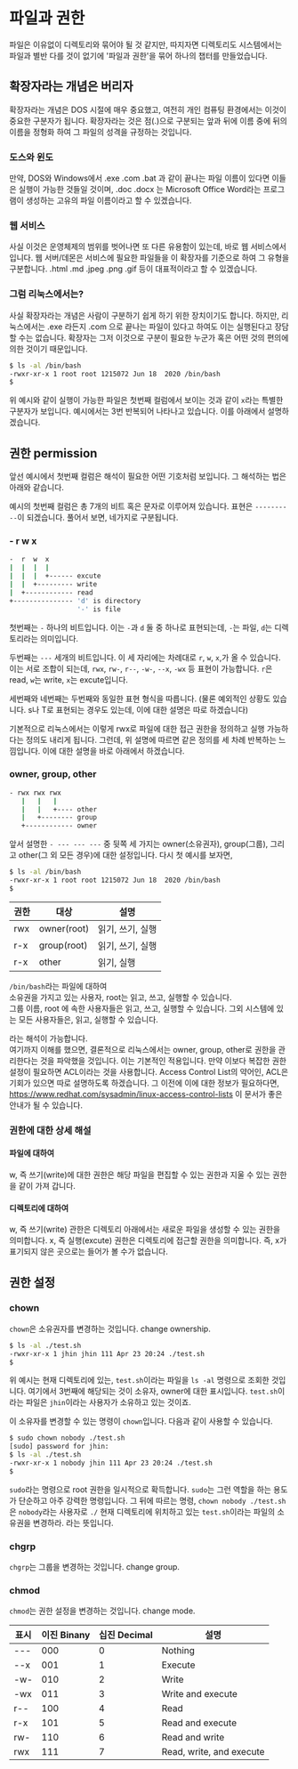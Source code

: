# 파일과 권한

파일은 이유없이 디렉토리와 묶어야 될 것 같지만, 따지자면 디렉토리도 시스템에서는 파일과 별반 다를 것이 없기에 '파일과 권한'을 묶어 하나의 챕터를 만들었습니다.

## 확장자라는 개념은 버리자

확장자라는 개념은 DOS 시절에 매우 중요했고, 여전히 개인 컴퓨팅 환경에서는 이것이 중요한 구분자가 됩니다.
확장자라는 것은 점(.)으로 구분되는 앞과 뒤에 이름 중에 뒤의 이름을 정형화 하여 그 파일의 성격을 규정하는 것입니다.

### 도스와 윈도

만약, DOS와 Windows에서 .exe .com .bat 과 같이 끝나는 파일 이름이 있다면 이들은 실행이 가능한 것들일 것이며,
.doc .docx 는 Microsoft Office Word라는 프로그램이 생성하는 고유의 파일 이름이라고 할 수 있겠습니다.

### 웹 서비스

사실 이것은 운영체제의 범위를 벗어나면 또 다른 유용함이 있는데, 바로 웹 서비스에서 입니다.
웹 서버/데몬은 서비스에 필요한 파일들을 이 확장자를 기준으로 하여 그 유형을 구분합니다.
.html .md .jpeg .png .gif 등이 대표적이라고 할 수 있겠습니다.

### 그럼 리눅스에서는?

사실 확장자라는 개념은 사람이 구분하기 쉽게 하기 위한 장치이기도 합니다.
하지만, 리눅스에서는 .exe 라든지 .com 으로 끝나는 파일이 있다고 하여도 이는 실행된다고 장담할 수는 없습니다.
확장자는 그저 이것으로 구분이 필요한 누군가 혹은 어떤 것의 편의에 의한 것이기 때문입니다.

```bash
$ ls -al /bin/bash
-rwxr-xr-x 1 root root 1215072 Jun 18  2020 /bin/bash
$ 
```

위 예시와 같이 실행이 가능한 파일은 첫번째 컬럼에서 보이는 것과 같이 `x`라는 특별한 구분자가 보입니다. 예시에서는 3번 반복되어 나타나고 있습니다. 이를 아래에서 설명하겠습니다.

## 권한 permission

앞선 예시에서 첫번째 컬럼은 해석이 필요한 어떤 기호처럼 보입니다. 그 해석하는 법은 아래와 같습니다.

예시의 첫번째 컬럼은 총 7개의 비트 혹은 문자로 이루어져 있습니다. 표현은 `----------`이 되겠습니다. 풀어서 보면, 네가지로 구분됩니다.

### - r w x

```sh
-  r  w  x 
|  |  |  |
|  |  |  +------ excute
|  |  +--------- write
|  +------------ read
+--------------- 'd' is directory
                 '-' is file
```

첫번째는 `-` 하나의 비트입니다. 이는 `-`과 `d` 둘 중 하나로 표현되는데, `-`는 파일, `d`는 디렉토리라는 의미입니다.

두번째는 `---` 세개의 비트입니다. 이 세 자리에는 차례대로 `r`, `w`, `x`,가 올 수 있습니다. 이는 서로 조합이 되는데, `rwx`, `rw-`, `r--`, `-w-`, `--x`, `-wx` 등 표현이 가능합니다. `r`은 read, `w`는 write, `x`는 excute입니다. 

세번째와 네번째는 두번째와 동일한 표현 형식을 따릅니다. (물론 예외적인 상황도 있습니다. s나 T로 표현되는 경우도 있는데, 이에 대한 설명은 따로 하겠습니다)

기본적으로 리눅스에서는 이렇게 rwx로 파일에 대한 접근 권한을 정의하고 실행 가능하다는 정의도 내리게 됩니다. 그런데, 위 설명에 따르면 같은 정의를 세 차례 반복하는 느낌입니다. 이에 대한 설명을 바로 아래에서 하겠습니다.

### owner, group, other

```sh
- rwx rwx rwx
   |   |   |
   |   |   +---- other
   |   +-------- group
   +------------ owner
```

앞서 설명한 `- --- --- ---` 중 뒷쪽 세 가지는 owner(소유권자), group(그룹), 그리고 other(그 외 모든 경우)에 대한 설정입니다. 다시 첫 예시를 보자면,

```bash
$ ls -al /bin/bash
-rwxr-xr-x 1 root root 1215072 Jun 18  2020 /bin/bash
$ 
```

| 권한 | 대상 | 설명 |
|--|--|--|
| rwx | owner(root) | 읽기, 쓰기, 실행 |
| r-x | group(root) | 읽기, 쓰기, 실행 |
| r-x | other | 읽기, 실행 |

`/bin/bash`라는 파일에 대하여  
소유권을 가지고 있는 사용자, root는 읽고, 쓰고, 실행할 수 있습니다.  
그룹 이름, root 에 속한 사용자들은 읽고, 쓰고, 실행할 수 있습니다.
그외 시스템에 있는 모든 사용자들은, 읽고, 실행할 수 있습니다.

라는 해석이 가능합니다.  
여기까지 이해를 했으면, 결론적으로 리눅스에서는 owner, group, other로 권한을 관리한다는 것을 파악했을 것입니다. 이는 기본적인 적용입니다. 만약 이보다 복잡한 권한 설정이 필요하면 ACL이라는 것을 사용합니다. Access Control List의 약어인, ACL은 기회가 있으면 따로 설명하도록 하겠습니다. 그 이전에 이에 대한 정보가 필요하다면, <https://www.redhat.com/sysadmin/linux-access-control-lists> 이 문서가 좋은 안내가 될 수 있습니다.

### 권한에 대한 상세 해설

#### 파일에 대하여

w, 즉 쓰기(write)에 대한 권한은 해당 파일을 편집할 수 있는 권한과 지울 수 있는 권한을 같이 가져 갑니다.

#### 디렉토리에 대하여

w, 즉 쓰기(write) 관한은 디렉토리 아래에서는 새로운 파일을 생성할 수 있는 권한을 의미합니다.
x, 즉 실행(excute) 권한은 디렉토리에 접근할 권한을 의미합니다. 즉, x가 표기되지 않은 곳으로는 들어가 볼 수가 없습니다.

## 권한 설정

### chown

`chown`은 소유권자를 변경하는 것입니다. change ownership.

```bash
$ ls -al ./test.sh
-rwxr-xr-x 1 jhin jhin 111 Apr 23 20:24 ./test.sh
$
```

위 예시는 현재 디렉토리에 있는, `test.sh`이라는 파일을 `ls -al` 명령으로 조회한 것입니다.
여기에서 3번째에 해당되는 것이 소유자, owner에 대한 표시입니다. `test.sh`이라는 파일은
`jhin`이라는 사용자가 소유하고 있는 것이죠.

이 소유자를 변경할 수 있는 명령이 `chown`입니다. 다음과 같이 사용할 수 있습니다.

```bash
$ sudo chown nobody ./test.sh
[sudo] password for jhin:
$ ls -al ./test.sh
-rwxr-xr-x 1 nobody jhin 111 Apr 23 20:24 ./test.sh
$
```

`sudo`라는 명령으로 root 권한을 일시적으로 확득합니다. `sudo`는 그런 역할을 하는 용도가 단순하고 아주
강력한 명령입니다. 그 뒤에 따르는 명령, `chown nobody ./test.sh`은 `nobody`라는 사용자로 `./` 현재 
디렉토리에 위치하고 있는 `test.sh`이라는 파일의 소유권을 변경하라. 라는 뜻입니다.

### chgrp

`chgrp`는 그룹을 변경하는 것입니다. change group.

### chmod

`chmod`는 권한 설정을 변경하는 것입니다. change mode.

| 표시 | 이진 Binany | 십진 Decimal | 설명
|--|--|--|--|
| --- | 000 | 0 | Nothing |
| --x | 001 | 1 | Execute |
| -w- | 010 | 2 | Write |
| -wx | 011 | 3 | Write and execute |
| r-- | 100 | 4 | Read |
| r-x | 101 | 5 | Read and execute |
| rw- | 110 | 6 | Read and write |
| rwx | 111 | 7 | Read, write, and execute |
